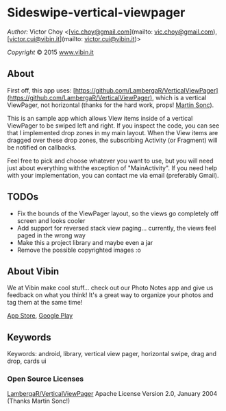 # Sideswipe-vertical-viewpager #

<i>Author:</i> Victor Choy <[vic.choy@gmail.com](mailto: vic.choy@gmail.com), [victor.cui@vibin.it](mailto: victor.cui@vibin.it)>

<i>Copyright</i> © 2015 www.vibin.it

## About ##

First off, this app uses: [https://github.com/LambergaR/VerticalViewPager](https://github.com/LambergaR/VerticalViewPager), which is a vertical ViewPager, not horizontal (thanks for the hard work, props! [Martin Sonc](http://martinsonc.blogspot.com/)).

This is an sample app which allows View items inside of a vertical ViewPager to be swiped left and right. If you inspect the code, you can see that 
I implemented drop zones in my main layout. When the View items are dragged over these drop zones, the subscribing Activity (or Fragment) will be 
notified on callbacks.

Feel free to pick and choose whatever you want to use, but you will need just about everything withthe exception of "MainActivity".
If you need help with your implementation, you can contact me via email (preferably Gmail).

## TODOs ##

- Fix the bounds of the ViewPager layout, so the views go completely off screen and looks cooler
- Add support for reversed stack view paging... currently, the views feel paged in the wrong way
- Make this a project library and maybe even a jar
- Remove the possible copyrighted images :o


## About Vibin ##

We at Vibin make cool stuff... check out our Photo Notes app and give us feedback on what you think! It's a great way to organize your photos and tag them at the same time!

[App Store](https://itunes.apple.com/us/app/vibin-photo-notes/id749920897?mt=8), 
[Google Play](https://play.google.com/store/apps/details?id=it.vibin.app)

## Keywords ##

Keywords: android, library, vertical view pager, horizontal swipe, drag and drop, cards ui

### Open Source Licenses ###

[LambergaR/VerticalViewPager](https://github.com/LambergaR/VerticalViewPager)
Apache License Version 2.0, January 2004
(Thanks Martin Sonc!)